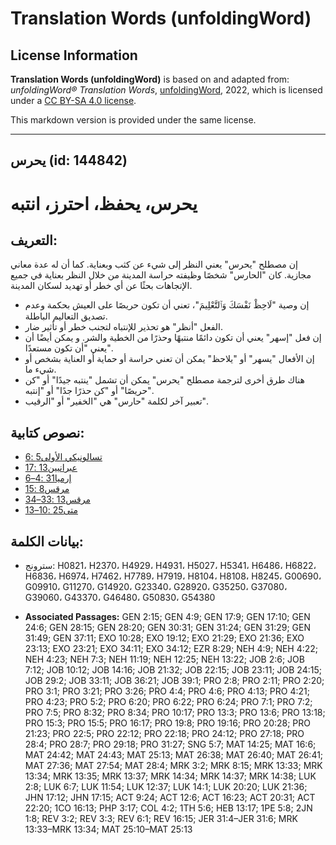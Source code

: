 # Translation Words (unfoldingWord)

## License Information

**Translation Words (unfoldingWord)** is based on and adapted from: _unfoldingWord® Translation Words_, [unfoldingWord](https://unfoldingword.org/utw), 2022, which is licensed under a [CC BY-SA 4.0 license](https://creativecommons.org/licenses/by-sa/4.0/legalcode.en).

This markdown version is provided under the same license.



--------------------------------

## يحرس (id: 144842)

يحرس، يحفظ، احترز، انتبه
========================

التعريف:
--------

إن مصطلح "يحرس" يعني النظر إلى شيء عن كثب وبعناية. كما أن له عدة معاني مجازية. كان "الحارس" شخصًا وظيفته حراسة المدينة من خلال النظر بعناية في جميع الإتجاهات بحثًا عن أي خطر أو تهديد لسكان المدينة.

* إن وصية "لَاحِظْ نَفْسَكَ وَٱلتَّعْلِيمَ"، تعني أن تكون حريصًا على العيش بحكمة وعدم تصديق التعاليم الباطلة.
* الفعل "أنظر" هو تحذير للإنتباه لتجنب خطر أو تأثير ضار.
* إن فعل "إسهر" يعني أن تكون دائمًا منتبهًا وحذرًا من الخطية والشر. و يمكن أيضًا أن يعني "أن تكون مستعدًا".
* إن الأفعال "يسهر" أو "يلاحظ" يمكن أن تعني حراسة أو حماية أو العناية بشخص أو شيء ما.
* هناك طرق أخرى لترجمة مصطلح "يحرس" يمكن أن تشمل "ينتبه جيدًا" أو "كن حريصًا" أو "كن حذرًا جدًا" أو "إنتبه".
* تعبير آخر لكلمة "حارس" هي "الخفير" أو "الرقيب".

نصوص كتابية:
------------

* [تسالونيكي الأولى5 :6](https://ref.ly/1Thess5:6)
* [عبرانيين13 :17](https://ref.ly/Heb13:17)
* [إرميا31 :4–6](https://ref.ly/Jer31:4-Jer31:6)
* [مرقس8 :15](https://ref.ly/Mark8:15)
* [مرقس13 :33–34](https://ref.ly/Mark13:33-Mark13:34)
* [متى25 :10–13](https://ref.ly/Matt25:10-Matt25:13)

بيانات الكلمة:
--------------

* سترونج: H0821، H2370، H4929، H4931، H5027، H5341، H6486، H6822، H6836، H6974، H7462، H7789، H7919، H8104، H8108، H8245، G00690، G09910، G11270، G14920، G23340، G28920، G35250، G37080، G39060، G43370، G46480، G50830، G54380

* **Associated Passages:** GEN 2:15; GEN 4:9; GEN 17:9; GEN 17:10; GEN 24:6; GEN 28:15; GEN 28:20; GEN 30:31; GEN 31:24; GEN 31:29; GEN 31:49; GEN 37:11; EXO 10:28; EXO 19:12; EXO 21:29; EXO 21:36; EXO 23:13; EXO 23:21; EXO 34:11; EXO 34:12; EZR 8:29; NEH 4:9; NEH 4:22; NEH 4:23; NEH 7:3; NEH 11:19; NEH 12:25; NEH 13:22; JOB 2:6; JOB 7:12; JOB 10:12; JOB 14:16; JOB 21:32; JOB 22:15; JOB 23:11; JOB 24:15; JOB 29:2; JOB 33:11; JOB 36:21; JOB 39:1; PRO 2:8; PRO 2:11; PRO 2:20; PRO 3:1; PRO 3:21; PRO 3:26; PRO 4:4; PRO 4:6; PRO 4:13; PRO 4:21; PRO 4:23; PRO 5:2; PRO 6:20; PRO 6:22; PRO 6:24; PRO 7:1; PRO 7:2; PRO 7:5; PRO 8:32; PRO 8:34; PRO 10:17; PRO 13:3; PRO 13:6; PRO 13:18; PRO 15:3; PRO 15:5; PRO 16:17; PRO 19:8; PRO 19:16; PRO 20:28; PRO 21:23; PRO 22:5; PRO 22:12; PRO 22:18; PRO 24:12; PRO 27:18; PRO 28:4; PRO 28:7; PRO 29:18; PRO 31:27; SNG 5:7; MAT 14:25; MAT 16:6; MAT 24:42; MAT 24:43; MAT 25:13; MAT 26:38; MAT 26:40; MAT 26:41; MAT 27:36; MAT 27:54; MAT 28:4; MRK 3:2; MRK 8:15; MRK 13:33; MRK 13:34; MRK 13:35; MRK 13:37; MRK 14:34; MRK 14:37; MRK 14:38; LUK 2:8; LUK 6:7; LUK 11:54; LUK 12:37; LUK 14:1; LUK 20:20; LUK 21:36; JHN 17:12; JHN 17:15; ACT 9:24; ACT 12:6; ACT 16:23; ACT 20:31; ACT 22:20; 1CO 16:13; PHP 3:17; COL 4:2; 1TH 5:6; HEB 13:17; 1PE 5:8; 2JN 1:8; REV 3:2; REV 3:3; REV 6:1; REV 16:15; JER 31:4–JER 31:6; MRK 13:33–MRK 13:34; MAT 25:10–MAT 25:13

